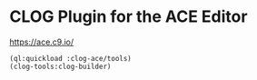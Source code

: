 # CLOG Plugin for the ACE Editor
https://ace.c9.io/

```
(ql:quickload :clog-ace/tools)
(clog-tools:clog-builder)
```
